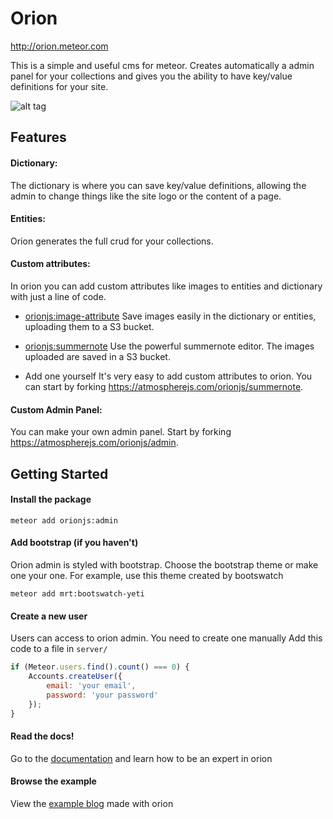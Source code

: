 Orion
=====

http://orion.meteor.com

This is a simple and useful cms for meteor. 
Creates automatically a admin panel for your 
collections and gives you the ability to have
key/value definitions for your site.

![alt tag](http://i.imgur.com/aTG9iF5.png)

## Features

#### Dictionary:
The dictionary is where you can save key/value definitions, allowing the admin to change things like the site logo or the content of a page.

#### Entities:
Orion generates the full crud for your collections.

#### Custom attributes:
In orion you can add custom attributes like images to entities and dictionary with just a line of code.

- [orionjs:image-attribute](http://orion.meteor.com/docs/attributes/image)
Save images easily in the dictionary or entities, uploading them to a S3 bucket.

- [orionjs:summernote](http://orion.meteor.com/docs/attributes/summernote)
Use the powerful summernote editor. The images uploaded are saved in a S3 bucket.

- Add one yourself
It's very easy to add custom attributes to orion. You can start by forking https://atmospherejs.com/orionjs/summernote.

#### Custom Admin Panel:
You can make your own admin panel. Start by forking https://atmospherejs.com/orionjs/admin.

## Getting Started

#### Install the package

```
meteor add orionjs:admin
```

#### Add bootstrap (if you haven't)

Orion admin is styled with bootstrap. Choose the bootstrap theme or make one your one.
For example, use this theme created by bootswatch

```
meteor add mrt:bootswatch-yeti
```

#### Create a new user

Users can access to orion admin. You need to create one manually
Add this code to a file in ```server/```

```js
if (Meteor.users.find().count() === 0) {
    Accounts.createUser({
        email: 'your email',
        password: 'your password'
    });
}
```

#### Read the docs!

Go to the [documentation](http://orion.meteor.com/docs/dictionary) and learn how to be an expert in orion

#### Browse the example

View the [example blog](https://github.com/orionjs/example-blog) made with orion
